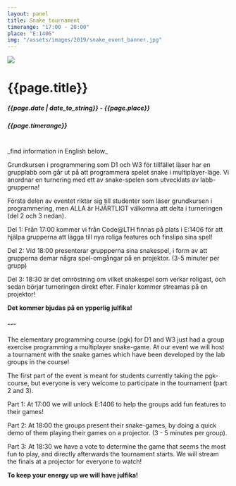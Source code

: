 ```yaml
---
layout: panel
title: Snake tournament
timerange: "17:00 - 20:00"
place: "E:1406"
img: "/assets/images/2019/snake_event_banner.jpg"
---
```

<div id="flex-container">
<img id="thumbnail-img" src="{{page.img}}" />
<div  style="display:block;text-align:left">
<h1 class="event-title">{{page.title}}</h1>
<h5>{{page.date | date_to_string}} - {{page.place}}</h5>
<h5>{{page.timerange}}</h5>
</div>
</div>
<div style="clear:both;"></div>

<br>
_find information in English below_

<br>

Grundkursen i programmering som D1 och W3 för tillfället läser har en grupplabb som går ut på att programmera spelet snake i multiplayer-läge. Vi anordnar en turnering med ett av snake-spelen som utvecklats av labb-grupperna!

Första delen av eventet riktar sig till studenter som läser grundkursen i programmering, men ALLA är HJÄRTLIGT välkomna att delta i turneringen (del 2 och 3 nedan).

Del 1: Från 17:00 kommer vi från Code@LTH finnas på plats i E:1406 för att hjälpa grupperna att lägga till nya roliga features och finslipa sina spel!

Del 2: Vid 18:00 presenterar gruppperna sina snakespel, i form av att grupperna demar några spel-omgångar på en projektor. (3-5 minuter per grupp)

Del 3: 18:30 är det omröstning om vilket snakespel som verkar roligast, och sedan börjar turneringen direkt efter. Finaler kommer streamas på en projektor!

**Det kommer bjudas på en ypperlig julfika!**

#### ---

The elementary programming course (pgk) for D1 and W3 just had a group exercise programming a multiplayer snake-game. At our event we will host a tournament with the snake games which have been developed by the lab groups in the course!

The first part of the event is meant for students currently taking the pgk-course, but everyone is very welcome to participate in the tournament (part 2 and 3).

Part 1: At 17:00 we will unlock E:1406 to help the groups add fun features to their games!

Part 2: At 18:00 the groups present their snake-games, by doing a quick demo of them playing their games on a projector. (3 - 5 minutes per group).

Part 3: At 18:30 we have a vote to determine the game that seems the most fun to play, and directly afterwards the tournament starts. We will stream the finals at a projector for everyone to watch!

**To keep your energy up we will have julfika!**

